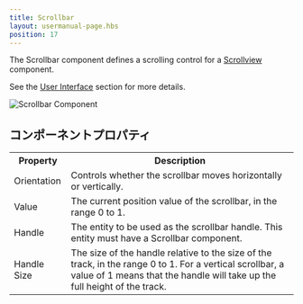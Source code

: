 ```yaml
---
title: Scrollbar
layout: usermanual-page.hbs
position: 17
---
```


The Scrollbar component defines a scrolling control for a [Scrollview][1] component.

See the [User Interface][2] section for more details.

![Scrollbar Component][3]

## コンポーネントプロパティ

<table class="table table-striped">
    <col class="property-name"></col>
    <col class="property-description"></col>
    <tr><th>Property</th><th>Description</th></tr>
    <tr><td>Orientation</td><td>Controls whether the scrollbar moves horizontally or vertically.</td></tr>
    <tr><td>Value</td><td>The current position value of the scrollbar, in the range 0 to 1.</td></tr>
    <tr><td>Handle</td><td>The entity to be used as the scrollbar handle. This entity must have a Scrollbar component.</td></tr>
    <tr><td>Handle Size</td><td>The size of the handle relative to the size of the track, in the range 0 to 1. For a vertical scrollbar, a value of 1 means that the handle will take up the full height of the track.</td></tr>
</table>

[1]: /user-manual/packs/components/scrollview
[2]: /user-manual/user-interface
[3]: /images/user-manual/scenes/components/component-scrollbar.png

